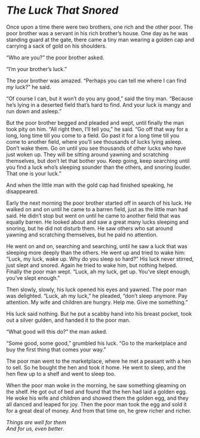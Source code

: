 # ***The Luck That Snored***



Once upon a time there were two brothers, one rich and the other poor. The poor brother was a servant in his rich brother’s house. One day as he was standing guard at the gate, there came a tiny man wearing a golden cap and carrying a sack of gold on his shoulders.

“Who are you?” the poor brother asked.

“I’m your brother’s luck.”

The poor brother was amazed. “Perhaps you can tell me where I can find *my* luck?” he said.

“Of course I can, but it won’t do you any good,” said the tiny man. “Because he’s lying in a deserted field that’s hard to find. And your luck is mangy and run down and asleep.”

But the poor brother begged and pleaded and wept, until finally the man took pity on him. “All right then, I’ll tell you,” he said. “Go off that way for a long, long time till you come to a field. Go past it for a long time till you come to another field, where you’ll see thousands of lucks lying asleep. Don’t wake them. Go on until you see thousands of other lucks who have just woken up. They will be sitting around yawning and scratching themselves, but don’t let that bother you. Keep going, keep searching until you find a luck who’s sleeping sounder than the others, and snoring louder. That one is your luck.”

And when the little man with the gold cap had finished speaking, he disappeared.

Early the next morning the poor brother started off in search of his luck. He walked on and on until he came to a barren field, just as the little man had said. He didn’t stop but went on until he came to another field that was equally barren. He looked about and saw a great many lucks sleeping and snoring, but he did not disturb them. He saw others who sat around yawning and scratching themselves, but he paid no attention.

He went on and on, searching and searching, until he saw a luck that was sleeping more deeply than the others. He went up and tried to wake him: “Luck, my luck, wake up. Why do you sleep so hard?” His luck never stirred, just slept and snored. Again he tried to wake him, but nothing helped. Finally the poor man wept. “Luck, ah my luck, get up. You’ve slept enough, you’ve slept enough.”

Then slowly, slowly, his luck opened his eyes and yawned. The poor man was delighted. “Luck, ah my luck,” he pleaded, “don’t sleep anymore. Pay attention. My wife and children are hungry. Help me. Give me something.”

His luck said nothing. But he put a scabby hand into his breast pocket, took out a silver gulden, and handed it to the poor man.

“What good will this do?” the man asked.

“Some good, some good,” grumbled his luck. “Go to the marketplace and buy the first thing that comes your way.”

The poor man went to the marketplace, where he met a peasant with a hen to sell. So he bought the hen and took it home. He went to sleep, and the hen flew up to a shelf and went to sleep too.

When the poor man woke in the morning, he saw something gleaming on the shelf. He got out of bed and found that the hen had laid a golden egg. He woke his wife and children and showed them the golden egg, and they all danced and leaped for joy. Then the poor man took the egg and sold it for a great deal of money. And from that time on, he grew richer and richer.

*Things are well for them  
And for us, even better*.